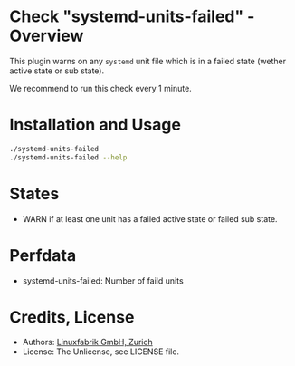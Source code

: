 # Check "systemd-units-failed" - Overview

This plugin warns on any `systemd` unit file which is in a failed state (wether active state or sub state).

We recommend to run this check every 1 minute.


# Installation and Usage

```bash
./systemd-units-failed
./systemd-units-failed --help
```


# States

* WARN if at least one unit has a failed active state or failed sub state.


# Perfdata

* systemd-units-failed: Number of faild units


# Credits, License

* Authors: [Linuxfabrik GmbH, Zurich](https://www.linuxfabrik.ch)
* License: The Unlicense, see LICENSE file.